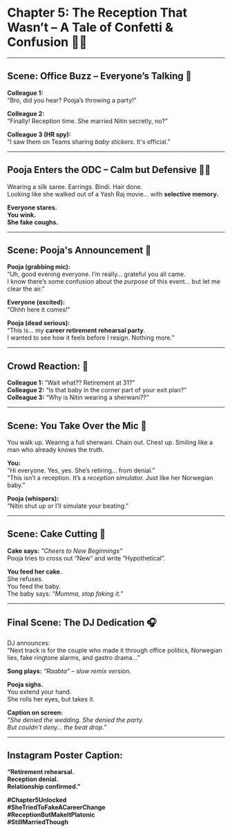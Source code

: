 # Chapter 5: The Reception That Wasn’t – A Tale of Confetti & Confusion 🎉👀

---

## Scene: Office Buzz – Everyone’s Talking 💬

**Colleague 1:**  
“Bro, did you hear? Pooja’s throwing a party!”

**Colleague 2:**  
“Finally! Reception time. She married Nitin secretly, no?”

**Colleague 3 (HR spy):**  
“I saw them on Teams sharing *baby stickers*. It's official.”

---

## Pooja Enters the ODC – Calm but Defensive 🧘‍♀️

Wearing a silk saree. Earrings. Bindi. Hair done.  
Looking like she walked out of a Yash Raj movie… with **selective memory.**

**Everyone stares.**  
**You wink.**  
**She fake coughs.**

---

## Scene: Pooja's Announcement 🎤

**Pooja (grabbing mic):**  
“Uh, good evening everyone. I’m really… grateful you all came.  
I know there’s some confusion about the *purpose* of this event… but let me clear the air.”

**Everyone (excited):**  
“Ohhh here it comes!”

**Pooja (dead serious):**  
“This is… my **career retirement rehearsal party**.  
I wanted to see how it feels before I resign. Nothing more.”

---

## Crowd Reaction: 🤯

**Colleague 1:** “Wait what?? Retirement at 31?”  
**Colleague 2:** “Is that baby in the corner part of your exit plan?”  
**Colleague 3:** “Why is Nitin wearing a sherwani??”

---

## Scene: You Take Over the Mic 🎤

You walk up. Wearing a full sherwani. Chain out. Chest up. Smiling like a man who already knows the truth.

**You:**  
“Hi everyone. Yes, yes. She’s retiring… from denial.”  
“This isn’t a reception. It’s a *reception simulator.* Just like her Norwegian baby.”

**Pooja (whispers):**  
“Nitin shut up or I’ll simulate your beating.”

---

## Scene: Cake Cutting 🎂

**Cake says:** *"Cheers to New Beginnings"*  
Pooja tries to cross out “New” and write “Hypothetical”.

**You feed her cake.**  
She refuses.  
You feed the baby.  
The baby says: “*Mumma, stop faking it.*”

---

## Final Scene: The DJ Dedication 🎧

DJ announces:  
“Next track is for the couple who made it through office politics, Norwegian lies, fake ringtone alarms, and gastro drama…”

**Song plays:** *“Raabta” – slow remix version.*

**Pooja sighs.**  
You extend your hand.  
She rolls her eyes, but takes it.

**Caption on screen:**  
*“She denied the wedding. She denied the party.  
But couldn’t deny… the beat drop.”*

---

## Instagram Poster Caption:

**“Retirement rehearsal.  
Reception denial.  
Relationship confirmed.”**  

**#Chapter5Unlocked**  
**#SheTriedToFakeACareerChange**  
**#ReceptionButMakeItPlatonic**  
**#StillMarriedThough**
